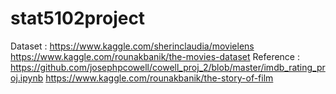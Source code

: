 # stat5102project
Dataset : 
https://www.kaggle.com/sherinclaudia/movielens
https://www.kaggle.com/rounakbanik/the-movies-dataset
Reference : 
https://github.com/josephpcowell/cowell_proj_2/blob/master/imdb_rating_proj.ipynb
https://www.kaggle.com/rounakbanik/the-story-of-film
